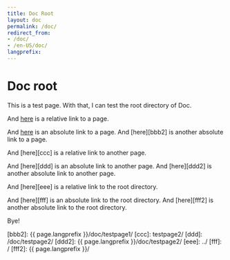 ```yaml
---
title: Doc Root
layout: doc
permalink: /doc/
redirect_from:
- /doc/
- /en-US/doc/
langprefix:
---
```


Doc root
========

This is a test page.
With that, I can test the root directory of Doc.

And [here][aaa] is a relative link to a page.

And [here][bbb] is an absolute link to a page.
And [here][bbb2] is another absolute link to a page.

And [here][ccc] is a relative link to another page.

And [here][ddd] is an absolute link to another page.
And [here][ddd2] is another absolute link to another page.

And [here][eee] is a relative link to the root directory.

And [here][fff] is an absolute link to the root directory.
And [here][fff2] is another absolute link to the root directory.

Bye!

[aaa]: testpage1/
[bbb]: /doc/testpage1/
[bbb2]: {{ page.langprefix }}/doc/testpage1/
[ccc]: testpage2/
[ddd]: /doc/testpage2/
[ddd2]: {{ page.langprefix }}/doc/testpage2/
[eee]: ../
[fff]: /
[fff2]: {{ page.langprefix }}/
